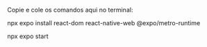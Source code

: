 Copie e cole os comandos aqui no terminal:

npx expo install react-dom react-native-web @expo/metro-runtime

npx expo start